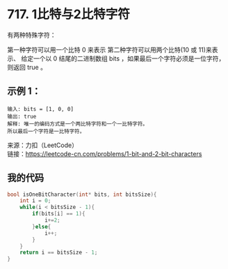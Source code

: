 # 717. 1比特与2比特字符
有两种特殊字符：

第一种字符可以用一个比特 0 来表示
第二种字符可以用两个比特(10 或 11)来表示、
给定一个以 0 结尾的二进制数组 bits ，如果最后一个字符必须是一位字符，则返回 true 。

## 示例 1：

```
输入: bits = [1, 0, 0]
输出: true
解释: 唯一的编码方式是一个两比特字符和一个一比特字符。
所以最后一个字符是一比特字符。
```
来源：力扣（LeetCode）  
链接：https://leetcode-cn.com/problems/1-bit-and-2-bit-characters

## 我的代码

```C
bool isOneBitCharacter(int* bits, int bitsSize){
    int i = 0;
    while(i < bitsSize - 1){
        if(bits[i] == 1){
            i+=2;
        }else{
            i++;
        }
    }
    return i == bitsSize - 1;
}
```
